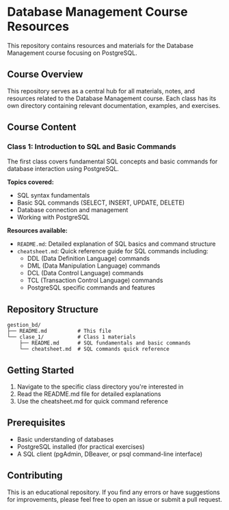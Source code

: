 # Database Management Course Resources

This repository contains resources and materials for the Database Management course focusing on PostgreSQL.

## Course Overview

This repository serves as a central hub for all materials, notes, and resources related to the Database Management course. Each class has its own directory containing relevant documentation, examples, and exercises.

## Course Content

### Class 1: Introduction to SQL and Basic Commands

The first class covers fundamental SQL concepts and basic commands for database interaction using PostgreSQL.

**Topics covered:**
- SQL syntax fundamentals
- Basic SQL commands (SELECT, INSERT, UPDATE, DELETE)
- Database connection and management
- Working with PostgreSQL

**Resources available:**
- `README.md`: Detailed explanation of SQL basics and command structure
- `cheatsheet.md`: Quick reference guide for SQL commands including:
  - DDL (Data Definition Language) commands
  - DML (Data Manipulation Language) commands
  - DCL (Data Control Language) commands
  - TCL (Transaction Control Language) commands
  - PostgreSQL specific commands and features

## Repository Structure

```
gestion_bd/
├── README.md          # This file
└── clase_1/           # Class 1 materials
    ├── README.md      # SQL fundamentals and basic commands
    └── cheatsheet.md  # SQL commands quick reference
```

## Getting Started

1. Navigate to the specific class directory you're interested in
2. Read the README.md file for detailed explanations
3. Use the cheatsheet.md for quick command reference

## Prerequisites

- Basic understanding of databases
- PostgreSQL installed (for practical exercises)
- A SQL client (pgAdmin, DBeaver, or psql command-line interface)

## Contributing

This is an educational repository. If you find any errors or have suggestions for improvements, please feel free to open an issue or submit a pull request.